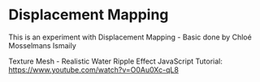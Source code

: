 # Displacement Mapping #
This is an experiment with Displacement Mapping - Basic done by Chloé Mosselmans Ismaily

Texture Mesh - Realistic Water Ripple Effect JavaScript Tutorial: https://www.youtube.com/watch?v=O0Au0Xc-qL8